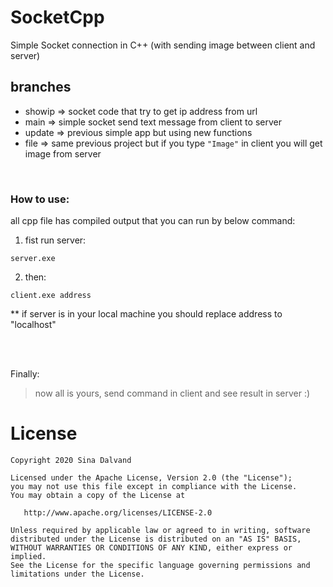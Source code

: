 # SocketCpp
Simple Socket connection in C++ (with sending image between client and server)

## branches
* showip => socket code that try to get ip address from url
* main   => simple socket send text message from client to server
* update => previous simple app but using new functions
* file   => same previous project but if you type ``"Image"`` in client you will get image from server

</br>

### How to use:
all cpp file has compiled output that you can run by below command:

1. fist run server:

```
server.exe
```

2. then:

```
client.exe address
```

** if server is in your local machine you should replace address to "localhost"

</br>
</br>

Finally:

> now all is yours, send command in client and see result in server :)



# License

    Copyright 2020 Sina Dalvand

    Licensed under the Apache License, Version 2.0 (the "License");
    you may not use this file except in compliance with the License.
    You may obtain a copy of the License at

       http://www.apache.org/licenses/LICENSE-2.0

    Unless required by applicable law or agreed to in writing, software
    distributed under the License is distributed on an "AS IS" BASIS,
    WITHOUT WARRANTIES OR CONDITIONS OF ANY KIND, either express or implied.
    See the License for the specific language governing permissions and
    limitations under the License.

